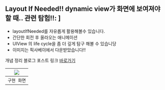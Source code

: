 ## Layout If Needed!! dynamic view가 화면에 보여져야 할 때.. 관련 탐험!!: ]

- layoutIfNeeded를 자유롭게 활용해볼수 있습니다.
- 간단한 회전 후 올라오는 애니메이션
- UIView 의 life cycle을 좀 더 깊게 탐구 해볼 수 있습니당
- 이미지는 픽사베이에서 다운받았습니다!!

개념 정리 블로그 포스트 링크 <a href="https://dev-with-precious-dreams.tistory.com/282">바로가기</a>

<img src="https://github.com/SHcommit/UIKitDeepDive/assets/96910404/1e044de9-3cf2-43ee-95fa-4592a264b52e"> |
|:-:|
|`구현 화면`|
